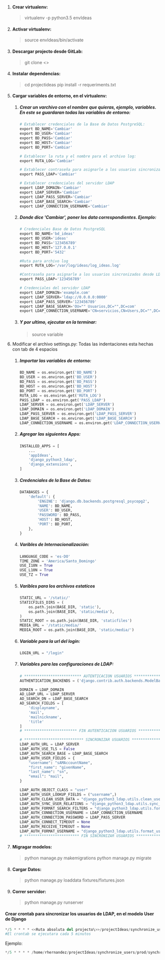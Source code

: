 1. #### Crear virtualenv:
	> virtualenv -p python3.5 envIdeas

2. #### Activar virtualenv:
	> source envIdeas/bin/activate


3. #### Descargar projecto desde GitLab:
	> git clone <<Repositorio>>

4. #### Instalar dependencias:
	> cd projectideas
	> pip install -r requeriments.txt


5. #### Cargar variables de entorno, en el virtualenv:
	1. ##### Crear un varchivo con el nombre que quieras, ejemplo, **variables**. En este se guardaran todas las variables de entorno:
		``` python
		# Extablecer credenciales de la Base de Datos PostgreSQL:
		export BD_NAME='Cambiar'
		export BD_USER='Cambiar'
		export BD_PASS='Cambiar'
		export BD_HOST='Cambiar'
		export BD_PORT='Cambiar'

		# Extablecer la ruta y el nombre para el archivo log:
		export RUTA_LOG='Cambiar'

		# Extablecer contraseña para asignarle a los usuarios sincronizados desde LDAP
		export PASS_LDAP='Cambiar'

		# Extablecer credenciales del servidor LDAP
		export LDAP_DOMAIN='Cambiar'
		export LDAP_SERVER='Cambiar'
		export LDAP_PASS_SERVER='Cambiar'
		export LDAP_BASE_SEARCH='Cambiar'
		export LDAP_CONNECTION_USERNAME='Cambiar'

		```
	2. ##### Donde dice *'Cambiar'*, poner los data correspondientes. Ejemplo:
		``` python
		# Credenciales Base de Datos PostgreSQL
		export BD_NAME='bd_ideas'
		export BD_USER='ideas'
		export BD_PASS='123456789'
		export BD_HOST='127.0.0.1'
		export BD_PORT='5432'

		#Ruta para archivo log
		export RUTA_LOG='/var/log/ideas/log_ideas.log'

		#Contraseña para asignarle a los usuarios sincronizados desde LDAP
		export PASS_LDAP='123456789'

		# Credenciales del servidor LDAP
		export LDAP_DOMAIN='example.com'
		export LDAP_SERVER='ldap://0.0.0.0:0000'
		export LDAP_PASS_SERVER='123456789'
		export LDAP_BASE_SEARCH='OU="" Usuarios,DC="",DC=com'
		export LDAP_CONNECTION_USERNAME='CN=servicios,CN=Users,DC="",DC=com'
		```
	3. ##### Y por ultimo, ejecutar en la terminar:
		> source variable

6. Modificar el archivo settings.py:
	Todas las indentaciones esta hechas con tab de 4 espacios  

	1. ##### Importar las variables de entorno:
		``` python
		BD_NAME = os.environ.get('BD_NAME')
		BD_USER = os.environ.get('BD_USER')
		BD_PASS = os.environ.get('BD_PASS')
		BD_HOST = os.environ.get('BD_HOST')
		BD_PORT = os.environ.get('BD_PORT')
		RUTA_LOG = os.environ.get('RUTA_LOG')
		PASS_LDAP = os.environ.get('PASS_LDAP')
		LDAP_SERVER = os.environ.get('LDAP_SERVER')
		LDAP_DOMAIN = os.environ.get('LDAP_DOMAIN')
		LDAP_PASS_SERVER = os.environ.get('LDAP_PASS_SERVER')
		LDAP_BASE_SEARCH = os.environ.get('LDAP_BASE_SEARCH')
		LDAP_CONNECTION_USERNAME = os.environ.get('LDAP_CONNECTION_USERNAME')
		```
	2. ##### Agregar las siguientes Apps:
		``` python
		INSTALLED_APPS = [
			...
			'appIdeas',
			'django_python3_ldap',
			'django_extensions',
		]
		```
	3. ##### Credenciales de la Base de Datos:
		``` python
		DATABASES = {
			'default': {
				'ENGINE': 'django.db.backends.postgresql_psycopg2',
				'NAME': BD_NAME,
				'USER': BD_USER,
				'PASSWORD': BD_PASS,
				'HOST': BD_HOST,
				'PORT': BD_PORT,
			},
		}
		```
	4. ##### Varibles de Internacionalización:
		``` python
		LANGUAGE_CODE = 'es-DO'
		TIME_ZONE = 'America/Santo_Domingo'
		USE_I18N = True
		USE_L10N = True
		USE_TZ = True
		```
	5. ##### Varibles para los archivos estaticos
		``` python
		STATIC_URL = '/static/'
		STATICFILES_DIRS = (
			os.path.join(BASE_DIR, 'static'),
			os.path.join(BASE_DIR, 'static/media'),
		)
		STATIC_ROOT = os.path.join(BASE_DIR, 'staticfiles')
		MEDIA_URL = '/static/media/'
		MEDIA_ROOT = os.path.join(BASE_DIR, 'static/media/')
		```	
	6. ##### Variable para la url del login:
		``` python
		LOGIN_URL = "/login"
		```
	7. ##### Variables para las configuraciones de LDAP:
		``` python
		# ************************** AUTENTICACION USUARIOS **************************
		AUTHENTICATION_BACKENDS = ('django.contrib.auth.backends.ModelBackend',)

		DOMAIN = LDAP_DOMAIN
		AD_LDAP_URL = LDAP_SERVER
		AD_SEARCH_DN = LDAP_BASE_SEARCH
		AD_SEARCH_FIELDS = [
			'displayname',
			'mail',
			'mailnickname',
			'title'
		]
		# ************************ FIN AUTENTICACION USUARIOS ************************

		# *************************** SINCRONIZAR USUARIOS ***************************
		LDAP_AUTH_URL = LDAP_SERVER
		LDAP_AUTH_USE_TLS = False
		LDAP_AUTH_SEARCH_BASE = LDAP_BASE_SEARCH
		LDAP_AUTH_USER_FIELDS = {
			"username": "sAMAccountName",
			"first_name": "givenName",
			"last_name": "sn",
			"email": "mail",
		}

		LDAP_AUTH_OBJECT_CLASS = "user"
		LDAP_AUTH_USER_LOOKUP_FIELDS = ("username",)
		LDAP_AUTH_CLEAN_USER_DATA = "django_python3_ldap.utils.clean_user_data"
		LDAP_AUTH_SYNC_USER_RELATIONS = "django_python3_ldap.utils.sync_user_relations"
		LDAP_AUTH_FORMAT_SEARCH_FILTERS = "django_python3_ldap.utils.format_search_filters"
		LDAP_AUTH_CONNECTION_USERNAME = LDAP_CONNECTION_USERNAME
		LDAP_AUTH_CONNECTION_PASSWORD = LDAP_PASS_SERVER
		LDAP_AUTH_CONNECT_TIMEOUT = None
		LDAP_AUTH_RECEIVE_TIMEOUT = None
		LDAP_AUTH_FORMAT_USERNAME = "django_python3_ldap.utils.format_username_active_directory"
		# ************************* FIN SINCRONIZAR USUARIOS *************************
		```

7. #### Migragar modelos:
	> python manage.py makemigrations
	> python manage.py migrate

8. #### Cargar Datos:
	> python manage.py loaddata fixtures/fixtures.json


9. #### Correr servidor:
	> python manage.py runserver



#### Crear crontab para sincronizar los usuarios de LDAP, en el modelo User de Django
``` python
*/5 * * * * <<Ruta absoluta del projecto\>>/projectIdeas/synchronize_users/prod/synchronize_users.sh
#El crontab se ejecutara cada 5 minutos
```

Ejemplo:
``` python
*/5 * * * * /home/rhernandez/projectIdeas/synchronize_users/prod/synchronize_users.sh
```
